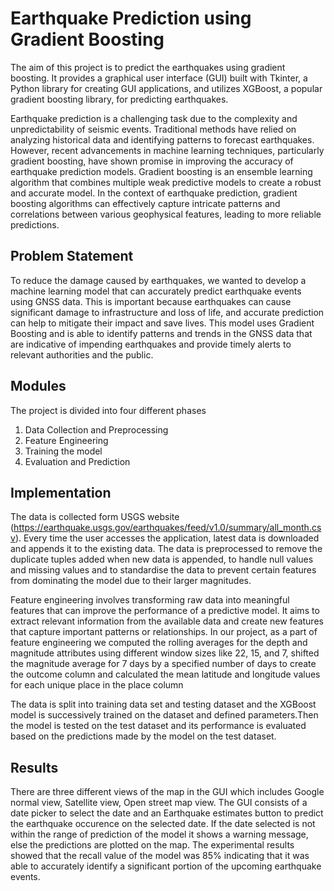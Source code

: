 # Earthquake Prediction using Gradient Boosting
The aim of this project is to predict the earthquakes using gradient boosting. It provides a graphical user interface (GUI) built with Tkinter, a Python library for creating GUI applications, and utilizes XGBoost, a popular gradient boosting library, for predicting earthquakes.

Earthquake prediction is a challenging task due to the complexity and unpredictability of seismic events. Traditional methods have relied on analyzing historical data and identifying patterns to forecast earthquakes. However, recent advancements in machine learning techniques, particularly gradient boosting, have shown promise in improving the accuracy of earthquake prediction models. Gradient boosting is an ensemble learning algorithm that combines multiple weak predictive models to create a robust and accurate model. In the context of earthquake prediction, gradient boosting algorithms can effectively capture intricate patterns and correlations between various geophysical features, leading to more reliable predictions.

## Problem Statement
To reduce the damage caused by earthquakes, we wanted to develop a machine learning model that can accurately predict earthquake events using GNSS data. This is important because earthquakes can cause significant damage to infrastructure and loss of life, and accurate prediction can help to mitigate their impact and save lives. This model uses Gradient Boosting and is able to identify patterns and trends in the GNSS data that are indicative of impending earthquakes and provide timely alerts to relevant authorities and the public.

## Modules
The project is divided into four different phases
1. Data Collection and Preprocessing
2. Feature Engineering
3. Training the model
4. Evaluation and Prediction

## Implementation
  The data is collected form USGS website (https://earthquake.usgs.gov/earthquakes/feed/v1.0/summary/all_month.csv). Every time the user accesses the application, latest data is downloaded and appends it to the existing data. The data is preprocessed to remove the duplicate tuples added when new data is appended, to handle null values and missing values and to standardise the data to prevent certain features from dominating the model due to their larger magnitudes.

  Feature engineering involves transforming raw data into meaningful features that can improve the performance of a predictive model. It aims to extract relevant information from the available data and create new features that capture important patterns or relationships. In our project, as a part of feature engineering we computed the rolling averages for the depth and magnitude attributes using different window sizes like 22, 15, and 7, shifted the magnitude average for 7 days by a specified number of days to create the outcome column and calculated the mean latitude and longitude values for each unique place in the place column

  The data is split into training data set and testing dataset and the XGBoost model is successively trained on the dataset and defined parameters.Then the model is tested on the test dataset and its performance is evaluated based on the predictions made by the model on the test dataset.

## Results
   There are three different views of the map in the GUI which includes Google normal view, Satellite view, Open street map view. The GUI consists of a date picker to select the date and an Earthquake estimates button to predict the earthquake occurence on the selected date. If the date selected is not within the range of prediction of the model it shows a warning message, else the predictions are plotted on the map. The experimental results showed that the recall value of the model was 85% indicating that it was able to accurately identify a significant portion of the upcoming earthquake events.
  

